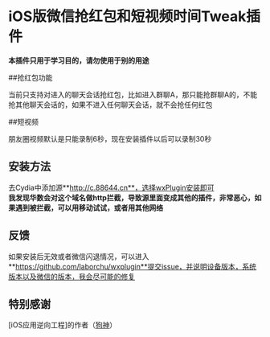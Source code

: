 # iOS版微信抢红包和短视频时间Tweak插件

**本插件只用于学习目的，请勿使用于别的用途**

##抢红包功能

当前只支持对进入的聊天会话抢红包，比如进入群聊A，那只能抢群聊A的，不能抢其他聊天会话的，如果不进入任何聊天会话，就不会抢任何红包

##短视频

朋友圈视频默认是只能录制6秒，现在安装插件以后可以录制30秒

## 安装方法

去Cydia中添加源**http://c.88644.cn**，选择wxPlugin安装即可<br>
**我发现华数会对这个域名做http拦截，导致源里面变成其他的插件，非常恶心，如果遇到被拦截，可以用移动试试，或者用其他网络**

## 反馈

如果安装后无效或者微信闪退情况，可以进入**https://github.com/laborchu/wxplugin**提交issue，并说明设备版本，系统版本以及微信的版本，我会尽可能的修复

## 特别感谢
[iOS应用逆向工程]的作者（[狗神](https://github.com/iosre)）


